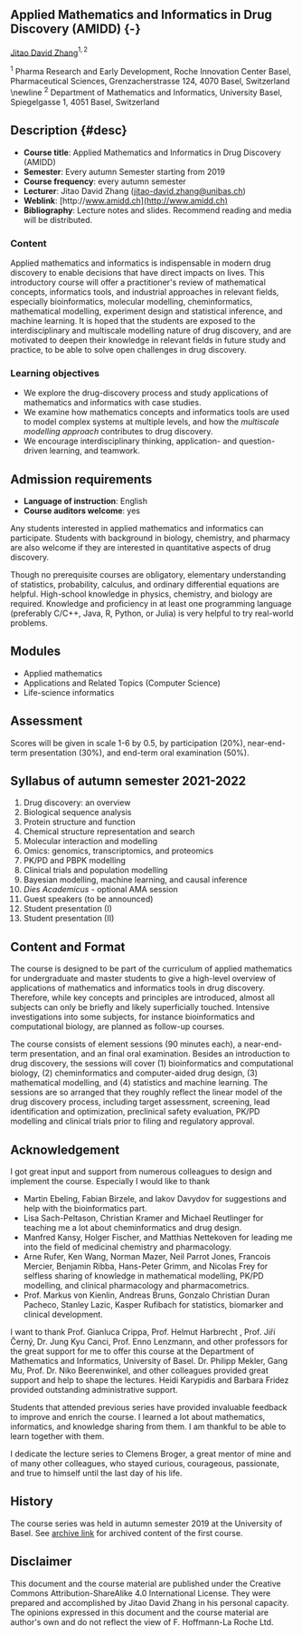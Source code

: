 ## Applied Mathematics and Informatics in Drug Discovery (AMIDD) {-}

[Jitao David Zhang](mailto:jitao_david.zhang@roche.com)$^{1,2}$

$^{1}$ Pharma Research and Early Development, Roche Innovation Center Basel, Pharmaceutical Sciences, Grenzacherstrasse 124, 4070 Basel, Switzerland \newline
$^{2}$ Department of Mathematics and Informatics, University Basel, Spiegelgasse 1, 4051 Basel, Switzerland


## Description {#desc}

* **Course title**: Applied Mathematics and Informatics in Drug Discovery (AMIDD)
* **Semester**: Every autumn Semester starting from 2019
* **Course frequency**: every autumn semester
* **Lecturer**: Jitao David Zhang (jitao-david.zhang@unibas.ch)
* **Weblink**: [http:\/\/www.amidd.ch](http://www.amidd.ch)
* **Bibliography**: Lecture notes and slides. Recommend reading and media will be distributed.

### Content

Applied mathematics and informatics is indispensable in modern drug discovery to enable decisions that have direct impacts on lives. This introductory course will offer a practitioner's review of mathematical concepts, informatics tools, and industrial approaches in relevant fields, especially bioinformatics, molecular modelling, cheminformatics, mathematical modelling, experiment design and statistical inference, and machine learning. It is hoped that the students are exposed to the interdisciplinary and multiscale modelling nature of drug discovery, and are motivated to deepen their knowledge in relevant fields in future study and practice, to be able to solve open challenges in drug discovery.

### Learning objectives

* We explore the drug-discovery process and study applications of mathematics
  and informatics with case studies.
* We examine how mathematics concepts and informatics tools are used to model
  complex systems at multiple levels, and how the *multiscale modelling
  approach* contributes to drug discovery.
* We encourage interdisciplinary thinking, application- and question-driven
  learning, and teamwork.

## Admission requirements

* **Language of instruction**: English
* **Course auditors welcome**: yes

Any students interested in applied mathematics and informatics can participate. Students with background in biology, chemistry, and pharmacy are also welcome if they are interested in quantitative aspects of drug discovery.

Though no prerequisite courses are obligatory, elementary understanding of statistics, probability, calculus, and ordinary differential equations are helpful. High-school knowledge in physics, chemistry, and biology are required. Knowledge and proficiency in at least one programming language (preferably C/C++, Java, R, Python, or Julia) is very helpful to try real-world problems.

## Modules

* Applied mathematics
* Applications and Related Topics (Computer Science)
* Life-science informatics

## Assessment

Scores will be given in scale 1-6 by 0.5, by participation (20%), near-end-term presentation (30%), and end-term oral examination (50%).

## Syllabus of autumn semester 2021-2022

1. Drug discovery: an overview
2. Biological sequence analysis
3. Protein structure and function
4. Chemical structure representation and search
5. Molecular interaction and modelling
6. Omics: genomics, transcriptomics, and proteomics
7. PK/PD and PBPK modelling
8. Clinical trials and population modelling
9. Bayesian modelling, machine learning, and causal inference
10. *Dies Academicus* - optional AMA session
11. Guest speakers (to be announced)
12. Student presentation (I)
13. Student presentation (II)

## Content and Format

The course is designed to be part of the curriculum of applied mathematics for undergraduate and master students to give a high-level overview of applications of mathematics and informatics tools in drug discovery. Therefore, while key concepts and principles are introduced, almost all subjects can only be briefly and likely superficially touched. Intensive investigations into some subjects, for instance bioinformatics and computational biology, are planned as follow-up courses.

The course consists of element sessions (90 minutes each), a near-end-term presentation, and an final oral examination. Besides an introduction to drug discovery, the sessions will cover (1) bioinformatics and computational biology, (2) cheminformatics and computer-aided drug design, (3) mathematical modelling, and (4) statistics and machine learning. The sessions are so arranged that they roughly reflect the linear model of the drug discovery process, including target assessment, screening, lead identification and optimization, preclinical safety evaluation, PK/PD modelling and clinical trials prior to filing and regulatory approval.

## Acknowledgement

I got great input and support from numerous colleagues to design and implement the course. Especially I would like to thank 

* Martin Ebeling, Fabian Birzele, and Iakov Davydov for suggestions and help with the bioinformatics part.
* Lisa Sach-Peltason, Christian Kramer and Michael Reutlinger for teaching me a lot about cheminformatics and drug design.
* Manfred Kansy, Holger Fischer, and Matthias Nettekoven for leading me into the field of medicinal chemistry and pharmacology.
* Arne Rufer, Ken Wang, Norman Mazer, Neil Parrot Jones, Francois Mercier, Benjamin Ribba, Hans-Peter Grimm, and Nicolas Frey for selfless sharing of knowledge in mathematical modelling, PK/PD modelling, and clinical pharmacology and pharmacometrics.
* Prof. Markus von Kienlin, Andreas Bruns, Gonzalo Christian Duran Pacheco, Stanley Lazic, Kasper Rufibach for statistics, biomarker and clinical development.

I want to thank Prof. Gianluca Crippa, Prof. Helmut Harbrecht , Prof. Jiří Černý, Dr. Jung Kyu Canci, Prof. Enno Lenzmann, and other professors for the great support for me to offer this course at the Department of Mathematics and Informatics, University of Basel. Dr. Philipp Mekler, Gang Mu, Prof. Dr. Niko Beerenwinkel, and other colleagues provided great support and help to shape the lectures. Heidi Karypidis and Barbara Fridez provided outstanding administrative support.

Students that attended previous series have provided invaluable feedback to improve and enrich the course. I learned a lot about mathematics, informatics, and knowledge sharing from them. I am thankful to be able to learn together with them.

I dedicate the lecture series to Clemens Broger, a great mentor of mine and of many other colleagues, who stayed curious, courageous, passionate, and true to himself until the last day of his life.

## History

The course series was held in autumn semester 2019 at the University of Basel. See [archive link](https://github.com/Accio/AMIDD/archive/v1.0.zip) for archived content of the first course.

## Disclaimer

This document and the course material are published under the Creative Commons Attribution-ShareAlike 4.0 International License. They were prepared and accomplished by Jitao David Zhang in his personal capacity. The opinions expressed in this document and the course material are author's own and do not reflect the view of F. Hoffmann-La Roche Ltd.
